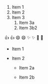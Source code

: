 1. Item 1
2. Item 2
3. Item 3
   1. Item 3a
   2. Item 3b2	

👍	:+1:
😄	:smile:
✨	:sparkles:
🎉	:tada:

* Item 1

* Item 2

  * Item 2a

  * Item 2b
